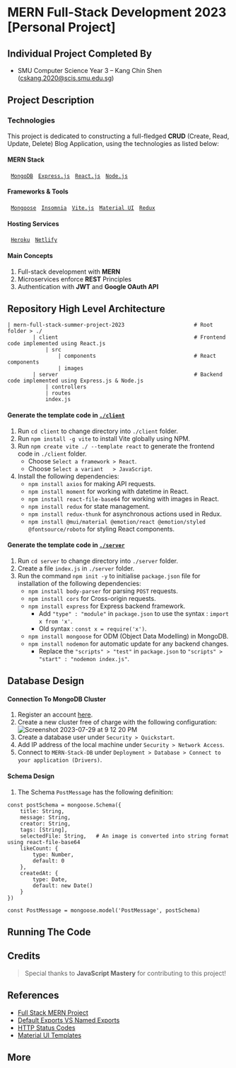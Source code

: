 # MERN Full-Stack Development 2023 [Personal Project]

## Individual Project Completed By
* SMU Computer Science Year 3 – Kang Chin Shen (cskang.2020@scis.smu.edu.sg)

## Project Description
### Technologies 
This project is dedicated to constructing a full-fledged **CRUD** (Create, Read, Update, Delete) Blog Application, using the technologies as listed below:

#### MERN Stack
&nbsp;&nbsp;[`MongoDB`](https://www.mongodb.com)
&nbsp;&nbsp;[`Express.js`](https://expressjs.com) 
&nbsp;&nbsp;[`React.js`](https://react.dev/)
&nbsp;&nbsp;[`Node.js`](https://nodejs.org)

#### Frameworks & Tools
&nbsp;&nbsp;[`Mongoose`](https://mongoosejs.com/)
&nbsp;&nbsp;[`Insomnia`](https://insomnia.rest/download)
&nbsp;&nbsp;[`Vite.js`](https://vitejs.dev/)
&nbsp;&nbsp;[`Material UI`](https://mui.com/)
&nbsp;&nbsp;[`Redux`](https://react-redux.js.org)

#### Hosting Services
&nbsp;&nbsp;[`Heroku`](https://www.heroku.com/)
&nbsp;&nbsp;[`Netlify`](https://www.netlify.com/?attr=homepage-modal)

#### Main Concepts
1. Full-stack development with **MERN** 
2. Microservices enforce **REST** Principles
3. Authentication with **JWT** and **Google OAuth API**

## Repository High Level Architecture
```
| mern-full-stack-summer-project-2023                      # Root folder > ./
        | client                                           # Frontend code implemented using React.js
            | src
                | components                               # React components
                | images
        | server                                           # Backend code implemented using Express.js & Node.js
            | controllers
            | routes
            index.js
```

#### Generate the template code in [`./client`]()
1. Run `cd client` to change directory into `./client` folder.
2. Run `npm install -g vite` to install Vite globally using NPM.
3. Run `npm create vite ./ --template react` to generate the frontend code in `./client` folder.
    * Choose `Select a framework > React`.
    * Choose `Select a variant   > JavaScript`.
4. Install the following dependencies:
    * `npm install axios` for making API requests.
    * `npm install moment` for working with datetime in React.
    * `npm install react-file-base64` for working with images in React.
    * `npm install redux` for state management.
    * `npm install redux-thunk` for asynchronous actions used in Redux.
    * `npm install @mui/material @emotion/react @emotion/styled @fontsource/roboto` for styling React components.

#### Generate the template code in [`./server`]()
1. Run `cd server` to change directory into `./server` folder.
2. Create a file `index.js` in `./server` folder.
3. Run the command `npm init -y` to initialise `package.json` file for installation of the following dependencies:
   * `npm install body-parser` for parsing `POST` requests.
   * `npm install cors` for Cross-origin requests.
   * `npm install express` for Express backend framework.
     * Add `"type" : "module"` in `package.json` to use the syntax : `import x from 'x'`.
     * Old syntax : `const x = require('x')`.
   * `npm install mongoose` for ODM (Object Data Modelling) in MongoDB. 
   * `npm install nodemon` for automatic update for any backend changes.
      * Replace the `"scripts" > "test"` in `package.json` to `"scripts" > "start" : "nodemon index.js"`.

## Database Design
#### Connection To MongoDB Cluster
1. Register an account [here](https://www.mongodb.com/cloud/atlas/register).
2. Create a new cluster free of charge with the following configuration:
![Screenshot 2023-07-29 at 9 12 20 PM](https://github.com/cskang0121/mern-full-stack-summer-project-2023/assets/79074359/e9b4392a-467d-47a3-80ba-19c4a714fd69)
3. Create a database user under `Security > Quickstart`.
4. Add IP address of the local machine under `Security > Network Access`.
5. Connect to `MERN-Stack-DB` under `Deployment > Database > Connect to your application (Drivers)`.

#### Schema Design
1. The Schema `PostMessage` has the following definition:
```
const postSchema = mongoose.Schema({
    title: String,
    message: String,
    creator: String,
    tags: [String],
    selectedFile: String,   # An image is converted into string format using react-file-base64
    likeCount: {
        type: Number,
        default: 0
    },
    createdAt: {
        type: Date,
        default: new Date()
    }
})

const PostMessage = mongoose.model('PostMessage', postSchema)
```

   
## Running The Code

## Credits
> Special thanks to **JavaScript Mastery** for contributing to this project! 

## References
* [Full Stack MERN Project](https://www.youtube.com/watch?v=ngc9gnGgUdA&list=PL6QREj8te1P7VSwhrMf3D3Xt4V6_SRkhu&pp=iAQB)
* [Default Exports VS Named Exports](https://medium.com/@etherealm/named-export-vs-default-export-in-es6-affb483a0910)
* [HTTP Status Codes](https://www.restapitutorial.com/httpstatuscodes.html)
* [Material UI Templates](https://mui.com/material-ui/getting-started/templates/)
  
## More

